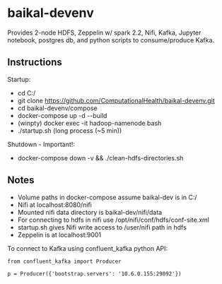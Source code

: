 baikal-devenv
=============
Provides 2-node HDFS, Zeppelin w/ spark 2.2, Nifi, Kafka, Jupyter notebook, postgres db, and python scripts to consume/produce Kafka.

Instructions
------------

Startup:
- cd C:/
- git clone https://github.com/ComputationalHealth/baikal-devenv.git
- cd baikal-devenv/compose
- docker-compose up -d --build
- (winpty) docker exec -it hadoop-namenode bash
- ./startup.sh (long process (~5 min))

Shutdown - Important!:
- docker-compose down -v && ./clean-hdfs-directories.sh

Notes
-----

- Volume paths in docker-compose assume baikal-dev is in C:/ 
- Nifi at localhost:8080/nifi
- Mounted nifi data directory is baikal-dev/nifi/data
- For connecting to hdfs in nifi use /opt/nifi/conf/hdfs/conf-site.xml
- startup.sh gives Nifi write access to /user/nifi path in hdfs
- Zeppelin is at localhost:9001

To connect to Kafka using confluent_kafka python API:

    from confluent_kafka import Producer

    p = Producer({'bootstrap.servers': '10.6.0.155:29092'})
